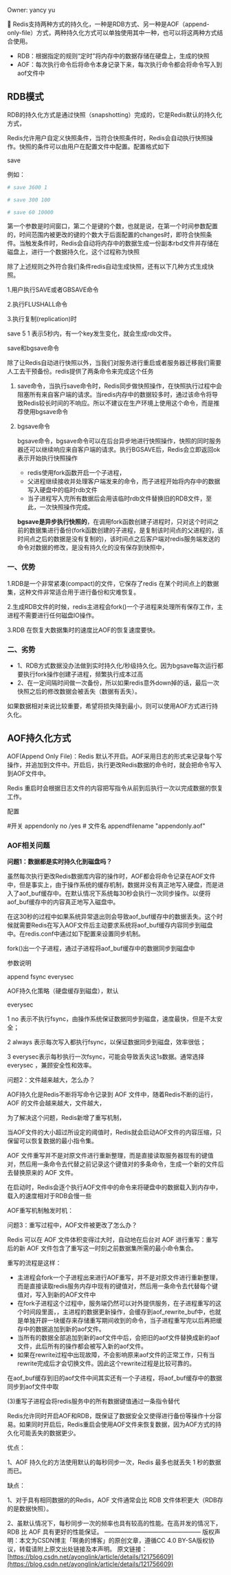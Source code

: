 

Owner: yancy yu

<aside>
🚀 Redis支持两种方式的持久化，一种是RDB方式、另一种是AOF（append-only-file）方式，两种持久化方式可以单独使用其中一种，也可以将这两种方式结合使用。

</aside>

- RDB：根据指定的规则“定时”将内存中的数据存储在硬盘上，生成的快照
- AOF：每次执行命令后将命令本身记录下来，每次执行命令都会将命令写入到aof文件中

## RDB模式

RDB的持久化方式是通过快照（snapshotting）完成的，它是Redis默认的持久化方式，

Redis允许用户自定义快照条件，当符合快照条件时，Redis会自动执行快照操作。快照的条件可以由用户在配置文件中配置。配置格式如下

save

例如：

```python
# save 3600 1

# save 300 100

# save 60 10000
```

第一个参数是时间窗口，第二个是键的个数，也就是说，在第一个时间参数配置的，时间范围内被更改的键的个数大于后面配置的changes时，即符合快照条件。当触发条件时，Redis会自动将内存中的数据生成一份副本rbd文件并存储在磁盘上，进行一个数据持久化，这个过程称为快照

除了上述规则之外符合我们条件redis自动生成快照，还有以下几种方式生成快照。

1.用户执行SAVE或者GBSAVE命令

2.执行FLUSHALL命令

3.执行复制(replication)时

save 5 1 表示5秒内，有一个key发生变化，就会生成rdb文件。

save和bgsave命令

除了让Redis自动进行快照以外，当我们对服务进行重启或者服务器迁移我们需要人工去干预备份。redis提供了两条命令来完成这个任务

1. save命令，当执行save命令时，Redis同步做快照操作，在快照执行过程中会阻塞所有来自客户端的请求。当redis内存中的数据较多时，通过该命令将导致Redis较长时间的不响应。所以不建议在生产环境上使用这个命令，而是推荐使用bgsave命令
2. bgsave命令
    
    bgsave命令，bgsave命令可以在后台异步地进行快照操作，快照的同时服务器还可以继续响应来自客户端的请求。执行BGSAVE后，Redis会立即返回ok表示开始执行快照操作
    
    - redis使用fork函数开启一个子进程，
    - 父进程继续接收并处理客户端发来的命令，而子进程开始将内存中的数据写入硬盘中的临时rdb文件
    - 当子进程写入完所有数据后会用该临时rdb文件替换旧的RDB文件，至此，一次快照操作完成。
    
    **bgsave是异步执行快照的**，在调用fork函数创建子进程时，只对这个时间之前的数据集进行备份(fork函数创建的子进程，是复制该时间点的父进程的，该时间点之后的数据是没有复制的)，该时间点之后客户端对redis服务端发送的命令对数据的修改，是没有持久化的没有保存到快照中，
    

### 一、优势

1.RDB是一个非常紧凑(compact)的文件，它保存了redis 在某个时间点上的数据集，这种文件非常适合用于进行备份和灾难恢复。

2.生成RDB文件的时候，redis主进程会fork()一个子进程来处理所有保存工作，主进程不需要进行任何磁盘IO操作。

3.RDB 在恢复大数据集时的速度比AOF的恢复速度要快。

### 二、劣势

- 1、RDB方式数据没办法做到实时持久化/秒级持久化。因为bgsave每次运行都要执行fork操作创建子进程，频繁执行成本过高
- 2、在一定间隔时间做一次备份，所以如果redis意外down掉的话，最后一次快照之后的修改数据会被丢失（数据有丢失）。

如果数据相对来说比较重要，希望将损失降到最小，则可以使用AOF方式进行持久化。

## AOF持久化方式

AOF(Append Only File)：Redis 默认不开启。AOF采用日志的形式来记录每个写操作，并追加到文件中。开启后，执行更改Redis数据的命令时，就会把命令写入到AOF文件中。

Redis 重启时会根据日志文件的内容把写指令从前到后执行一次以完成数据的恢复工作。

配置

#开关 appendonly no /yes # 文件名 appendfilename "appendonly.aof"

### AOF相关问题

**问题1：数据都是实时持久化到磁盘吗？**

虽然每次执行更改Redis数据库内容的操作时，AOF都会将命令记录在AOF文件中，但是事实上，由于操作系统的缓存机制，数据并没有真正地写入硬盘，而是进入了aof_buf缓存中。在默认情况下系统每30秒会执行一次同步操作。以便将aof_buf缓存中的内容真正地写入磁盘中。

在这30秒的过程中如果系统异常退出则会导致aof_buf缓存中的数据丢失。这个时候就需要Redis在写入AOF文件后主动要求系统将aof_buf缓存内容同步到磁盘中。在redis.conf中通过如下配置来设置同步机制。

fork()出一个子进程，通过子进程将aof_buf缓存中的数据同步到磁盘中

参数说明

append fsync everysec

AOF持久化策略（硬盘缓存到磁盘），默认

everysec

1 no 表示不执行fsync，由操作系统保证数据同步到磁盘，速度最快，但是不太安全；

2 always 表示每次写入都执行fsync，以保证数据同步到磁盘，效率很低；

3 everysec表示每秒执行一次fsync，可能会导致丢失这1s数据。通常选择 everysec ，兼顾安全性和效率。

问题2：文件越来越大，怎么办？

AOF持久化是Redis不断将写命令记录到 AOF 文件中，随着Redis不断的运行，AOF 的文件会越来越大，文件越大，

为了解决这个问题，Redis新增了重写机制，

当AOF文件的大小超过所设定的阈值时，Redis就会启动AOF文件的内容压缩，只保留可以恢复数据的最小指令集。

AOF 文件重写并不是对原文件进行重新整理，而是直接读取服务器现有的键值对，然后用一条命令去代替之前记录这个键值对的多条命令，生成一个新的文件后去替换原来的 AOF 文件。

在启动时，Redis会逐个执行AOF文件中的命令来将硬盘中的数据载入到内存中，载入的速度相对于RDB会慢一些

AOF重写机制触发时机：

问题3：重写过程中，AOF文件被更改了怎么办？

Redis 可以在 AOF 文件体积变得过大时，自动地在后台对 AOF 进行重写：重写后的新 AOF 文件包含了重写这一时刻之前数据集所需的最小命令集合。

重写的流程是这样：

- 主进程会fork一个子进程出来进行AOF重写，并不是对原文件进行重新整理，而是直接读取redis服务内存中现有的键值对，然后用一条命令去代替每个键值对，写入到新的AOF文件中
- 在fork子进程这个过程中，服务端仍然可以对外提供服务，在子进程重写的这个时间段里面，，主进程的数据更新操作，会缓存到aof_rewrite_buf中，也就是单独开辟一块缓存来存储重写期间收到的命令，当子进程重写完以后再把缓存中的数据追加到新的aof文件。
- 当所有的数据全部追加到新的aof文件中后，会把旧的aof文件替换成新的aof文件，此后所有的操作都会被写入新的aof文件。
- 如果在rewrite过程中出现故障，不会影响原来aof文件的正常工作，只有当rewrite完成后才会切换文件。因此这个rewrite过程是比较可靠的。

在aof_buf缓存到旧的aof文件中间其实还有一个子进程，将aof_buf缓存中的数据同步到aof文件中取

(3)重写子进程会将redis服务中的所有数据键值通过一条指令替代

Redis允许同时开启AOF和RDB，既保证了数据安全又使得进行备份等操作十分容易。如果同时开启后，Redis重启会使用AOF文件来恢复数据，因为AOF方式的持久化可能丢失的数据更少。

优点：

1、AOF 持久化的方法使用默认的每秒同步一次，Redis 最多也就丢失 1 秒的数据而已。

缺点：

1、对于具有相同数据的的Redis，AOF 文件通常会比 RDB 文件体积更大（RDB存的是数据快照）。

2、虽默认情况下，每秒同步一次的频率也具有较高的性能。在高并发的情况下，RDB 比 AOF 具有更好的性能保证。
————————————————
版权声明：本文为CSDN博主「啊勇的博客」的原创文章，遵循CC 4.0 BY-SA版权协议，转载请附上原文出处链接及本声明。
原文链接：[https://blog.csdn.net/ayonglink/article/details/121756609](https://blog.csdn.net/ayonglink/article/details/121756609)